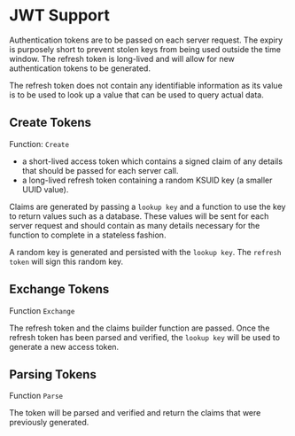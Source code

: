 # JWT Support

Authentication tokens are to be passed on each server request. The expiry is purposely short to prevent stolen keys from
being used outside the time window. The refresh token is long-lived and will allow for new authentication tokens to be
generated.

The refresh token does not contain any identifiable information as its value is to be used to look up a value that can
be used to query actual data.

## Create Tokens

Function: `Create`

- a short-lived access token which contains a signed claim of any details that should be passed for each server
  call.
- a long-lived refresh token containing a random KSUID key (a smaller UUID value).

Claims are generated by passing a `lookup key` and a function to use the key to return values such as a database. These
values will be sent for each server request and should contain as many details necessary for the function to complete in
a stateless fashion.

A random key is generated and persisted with the `lookup key`. The `refresh token` will sign this random key.

## Exchange Tokens

Function `Exchange`

The refresh token and the claims builder function are passed. Once the refresh token has been parsed and verified,
the `lookup key` will be used to generate a new access token.

## Parsing Tokens

Function `Parse`

The token will be parsed and verified and return the claims that were previously generated.